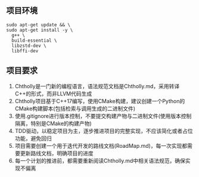 ## 项目环境
```
sudo apt-get update && \
sudo apt-get install -y \
  g++ \
  build-essential \
  libzstd-dev \
  libffi-dev
```

## 项目要求
1. Chtholly是一门新的编程语言，语法规范文档是Chtholly.md，采用转译C++的形式，而非LLVM代码生成
2. Chtholly项目基于C++17编写，使用CMake构建，建议创建一个Python的CMake构建脚本(包括检索与调用生成的二进制文件)
3. 使用.gitignore进行版本控制，不要提交构建产物与二进制文件(使用版本控制隔离，特别是CMake的构建产物)
4. TDD驱动，以稳定项目为主，逐步推进项目的完整实现，不应该简化或者占位功能，避免回归
5. 项目需要创建一个用于迭代开发的路线文档(RoadMap.md)，每一次实现都需要更新路线文档，明确项目的进度
6. 每一个计划的推进前，都需要重新阅读Chtholly.md中相关语法规范，确保实现不偏离
